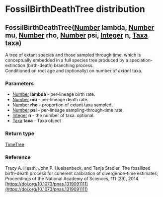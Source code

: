 FossilBirthDeathTree distribution
=================================
FossilBirthDeathTree([Number](../types/Number.md) **lambda**, [Number](../types/Number.md) **mu**, [Number](../types/Number.md) **rho**, [Number](../types/Number.md) **psi**, [Integer](../types/Integer.md) **n**, [Taxa](../types/Taxa.md) **taxa**)
-------------------------------------------------------------------------------------------------------------------------------------------------------------------------------------------------------------------------------------------------------

A tree of extant species and those sampled through time, which is conceptually embedded in a full species tree produced by a speciation-extinction (birth-death) branching process.<br>Conditioned on root age and (optionally) on number of *extant* taxa.

### Parameters

- [Number](../types/Number.md) **lambda** - per-lineage birth rate.
- [Number](../types/Number.md) **mu** - per-lineage death rate.
- [Number](../types/Number.md) **rho** - proportion of extant taxa sampled.
- [Number](../types/Number.md) **psi** - per-lineage sampling-through-time rate.
- [Integer](../types/Integer.md) **n** - the number of taxa. optional.
- [Taxa](../types/Taxa.md) **taxa** - Taxa object

### Return type

[TimeTree](../types/TimeTree.md)

### Reference

Tracy A. Heath, John P. Huelsenbeck, and Tanja Stadler, The fossilized birth–death process for coherent calibration of divergence-time estimates, Proceedings of the National Academy of Sciences, 111 (29), 2014.[https://doi.org/10.1073/pnas.1319091111](https://doi.org/10.1073/pnas.1319091111)


